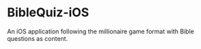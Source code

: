 # BibleQuiz-iOS
An iOS application following the millionaire game format with Bible questions as content.
